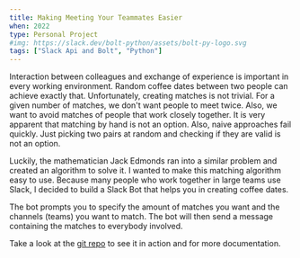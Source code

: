 ```yaml
---
title: Making Meeting Your Teammates Easier 
when: 2022
type: Personal Project
#img: https://slack.dev/bolt-python/assets/bolt-py-logo.svg
tags: ["Slack Api and Bolt", "Python"]
---
```


Interaction between colleagues and exchange of experience is important in every working environment. Random coffee dates between two people can achieve exactly that. Unfortunately, creating matches is not trivial. For a given number of matches, we don't want people to meet twice. Also, we want to avoid matches of people that work closely together. It is very apparent that matching by hand is not an option. Also, naive approaches fail quickly. Just picking two pairs at random and checking if they are valid is not an option.   

Luckily, the mathematician Jack Edmonds ran into a similar problem and created an algorithm to solve it. I wanted to make this matching algorithm easy to use. Because many people who work together in large teams use Slack, I decided to build a Slack Bot that helps you in creating coffee dates. 

The bot prompts you to specify the amount of matches you want and the channels (teams) you want to match. The bot will then send a message containing the matches to everybody involved.

Take a look at the [git repo](https://github.com/jasperanders/EdmondsCoffeeDate) to see it in action and for more documentation.
